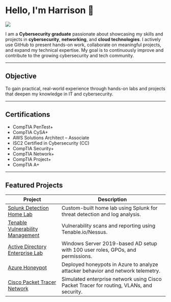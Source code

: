 # Hello, I'm Harrison 👋
<a href="https://linkedin.com"><img src="https://img.shields.io/badge/-LinkedIn-0072b1?&style=for-the-badge&logo=linkedin&logoColor=white" /></a>

I am a **Cybersecurity graduate** passionate about showcasing my skills and projects in **cybersecurity**, **networking**, and **cloud technologies**. I actively use GitHub to present hands-on work, collaborate on meaningful projects, and expand my technical expertise. My goal is to continuously improve and contribute to the growing cybersecurity and tech community.

---

##  Objective

To gain practical, real-world experience through hands-on labs and projects that deepen my knowledge in IT and cybersecurity.

---

##  Certifications

- CompTIA PenTest+
- CompTIA CySA+
- AWS Solutions Architect – Associate
- ISC2 Certified in Cybersecurity (CC)
- CompTIA Security+
- CompTIA Network+
- CompTIA Project+
- CompTIA A+

---

##  Featured Projects

| Project | Description |
|--------|-------------|
| [Splunk Detection Home Lab](https://github.com/hknapp518/Detection-HomeLab) | Custom-built home lab using Splunk for threat detection and log analysis. |
| [Tenable Vulnerability Management](https://github.com/hknapp518/Tenable-Vulnerability-Managment) | Vulnerability scans and reporting using Tenable.io/Nessus. |
| [Active Directory Enterprise Lab](https://github.com/hknapp518/Active-Directory) | Windows Server 2019-based AD setup with 100 user roles, GPOs, and permissions. |
| [Azure Honeypot](https://github.com/hknapp518/AzureHoneyPot) | Deployed honeypots in Azure to analyze attacker behavior and network telemetry. |
| [Cisco Packet Tracer Network](https://github.com/hknapp518/Cisco-Packet-Tracer-Network) | Simulated enterprise network using Cisco Packet Tracer for routing, VLANs, and security. |




